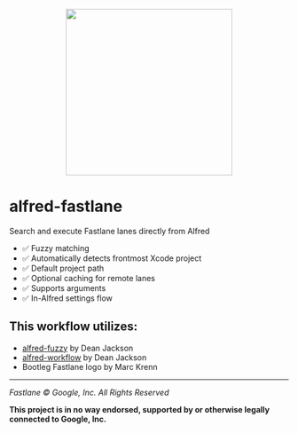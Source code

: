 <p align="center">
  <img src="https://user-images.githubusercontent.com/2648540/154820921-12facc43-6bd0-4658-abb2-b76078e3eb93.png" width="300" height="300" />
</p>

# alfred-fastlane

Search and execute Fastlane lanes directly from Alfred

* ✅ Fuzzy matching
* ✅ Automatically detects frontmost Xcode project
* ✅ Default project path
* ✅ Optional caching for remote lanes
* ✅ Supports arguments
* ✅ In-Alfred settings flow

## This workflow utilizes:
* [alfred-fuzzy](https://github.com/deanishe/alfred-fuzzy) by Dean Jackson 
* [alfred-workflow](https://github.com/deanishe/alfred-workflow) by Dean Jackson
* Bootleg Fastlane logo by Marc Krenn

---

*Fastlane © Google, Inc. All Rights Reserved*

**This project is in no way endorsed, supported by or otherwise legally connected to Google, Inc.**

